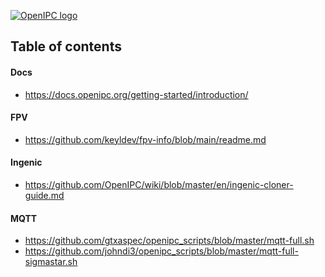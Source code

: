 [![OpenIPC logo][logo]][site_basic]

## Table of contents

#### Docs

- https://docs.openipc.org/getting-started/introduction/

#### FPV

- https://github.com/keyldev/fpv-info/blob/main/readme.md

#### Ingenic

- https://github.com/OpenIPC/wiki/blob/master/en/ingenic-cloner-guide.md

#### MQTT

- https://github.com/gtxaspec/openipc_scripts/blob/master/mqtt-full.sh
- https://github.com/johndi3/openipc_scripts/blob/master/mqtt-full-sigmastar.sh


[logo]: https://openipc.org/assets/openipc-logo-black.svg
[site_basic]: https://openipc.org
[telegram_en]: https://t.me/OpenIPC
